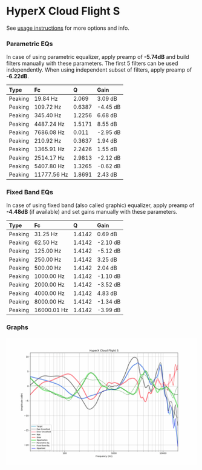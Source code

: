 # HyperX Cloud Flight S
See [usage instructions](https://github.com/jaakkopasanen/AutoEq#usage) for more options and info.

### Parametric EQs
In case of using parametric equalizer, apply preamp of **-5.74dB** and build filters manually
with these parameters. The first 5 filters can be used independently.
When using independent subset of filters, apply preamp of **-6.22dB**.

| Type    | Fc          |      Q | Gain     |
|:--------|:------------|:-------|:---------|
| Peaking | 19.84 Hz    | 2.069  | 3.09 dB  |
| Peaking | 109.72 Hz   | 0.6387 | -4.45 dB |
| Peaking | 345.40 Hz   | 1.2256 | 6.68 dB  |
| Peaking | 4487.24 Hz  | 1.5171 | 8.55 dB  |
| Peaking | 7686.08 Hz  | 0.011  | -2.95 dB |
| Peaking | 210.92 Hz   | 0.3637 | 1.94 dB  |
| Peaking | 1365.91 Hz  | 2.2426 | 1.55 dB  |
| Peaking | 2514.17 Hz  | 2.9813 | -2.12 dB |
| Peaking | 5407.80 Hz  | 1.3265 | -0.62 dB |
| Peaking | 11777.56 Hz | 1.8691 | 2.43 dB  |

### Fixed Band EQs
In case of using fixed band (also called graphic) equalizer, apply preamp of **-4.48dB**
(if available) and set gains manually with these parameters.

| Type    | Fc          |      Q | Gain     |
|:--------|:------------|:-------|:---------|
| Peaking | 31.25 Hz    | 1.4142 | 0.69 dB  |
| Peaking | 62.50 Hz    | 1.4142 | -2.10 dB |
| Peaking | 125.00 Hz   | 1.4142 | -5.12 dB |
| Peaking | 250.00 Hz   | 1.4142 | 3.25 dB  |
| Peaking | 500.00 Hz   | 1.4142 | 2.04 dB  |
| Peaking | 1000.00 Hz  | 1.4142 | -1.10 dB |
| Peaking | 2000.00 Hz  | 1.4142 | -3.52 dB |
| Peaking | 4000.00 Hz  | 1.4142 | 4.83 dB  |
| Peaking | 8000.00 Hz  | 1.4142 | -1.34 dB |
| Peaking | 16000.01 Hz | 1.4142 | -3.99 dB |

### Graphs
![](./HyperX%20Cloud%20Flight%20S.png)